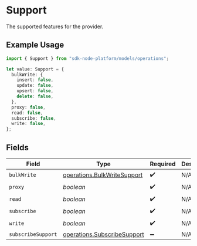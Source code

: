 # Support

The supported features for the provider.

## Example Usage

```typescript
import { Support } from "sdk-node-platform/models/operations";

let value: Support = {
  bulkWrite: {
    insert: false,
    update: false,
    upsert: false,
    delete: false,
  },
  proxy: false,
  read: false,
  subscribe: false,
  write: false,
};
```

## Fields

| Field                                                                      | Type                                                                       | Required                                                                   | Description                                                                |
| -------------------------------------------------------------------------- | -------------------------------------------------------------------------- | -------------------------------------------------------------------------- | -------------------------------------------------------------------------- |
| `bulkWrite`                                                                | [operations.BulkWriteSupport](../../models/operations/bulkwritesupport.md) | :heavy_check_mark:                                                         | N/A                                                                        |
| `proxy`                                                                    | *boolean*                                                                  | :heavy_check_mark:                                                         | N/A                                                                        |
| `read`                                                                     | *boolean*                                                                  | :heavy_check_mark:                                                         | N/A                                                                        |
| `subscribe`                                                                | *boolean*                                                                  | :heavy_check_mark:                                                         | N/A                                                                        |
| `write`                                                                    | *boolean*                                                                  | :heavy_check_mark:                                                         | N/A                                                                        |
| `subscribeSupport`                                                         | [operations.SubscribeSupport](../../models/operations/subscribesupport.md) | :heavy_minus_sign:                                                         | N/A                                                                        |